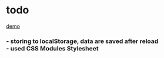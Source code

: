 # todo
[demo](https://dshklr-todo.netlify.app/) <br> 
<h3>
- storing to localStorage, data are saved after reload <br> 
- used CSS Modules Stylesheet <br> 
